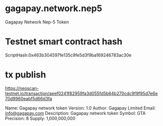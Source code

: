 # gagapay.network.nep5
Gagapay Network Nep-5 Token

# Testnet smart contract hash
ScriptHash:0x463b304597fe135c9fe5d3f9ba169246783ac30e

# tx publish
https://neoscan-testnet.io/transaction/aeef0241f82959fa3d055fd5b64b270cdc9f9f95d7e6e70d9960eabf5d66d3fa

Name: Gagapay network token
Version: 1.0
Author: Gagapay Limited
Email: info@gagapay.com
Description: Gagapay network token
Symbol: GTA
Precision: 8
Supply: 1,000,000,000
